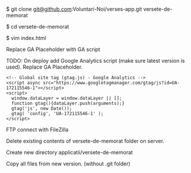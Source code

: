 $ git clone git@github.com:Voluntari-Noi/verses-app.git versete-de-memorat

$ cd versete-de-memorat

$ vim index.html

Replace GA Placeholder with GA script

TODO: On deploy add Google Analytics script (make sure latest version is used). Replace GA Placeholder.

```
<!-- Global site tag (gtag.js) - Google Analytics -->
<script async src="https://www.googletagmanager.com/gtag/js?id=UA-172115546-1"></script>
<script>
  window.dataLayer = window.dataLayer || [];
  function gtag(){dataLayer.push(arguments);}
  gtag('js', new Date());
  gtag( 'config', 'UA-172115546-1' );
</script>
```

FTP connect with FileZilla

Delete existing contents of versete-de-memorat folder on server.

Create new directory applicatii/versete-de-memorat

Copy all files from new version. (without .git folder)
